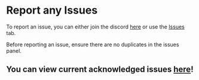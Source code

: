 # Report any Issues
To report an issue, you can either join the discord [here](https://discord.gg/xkahbFCRaE) or use the [Issues](https://github.com/SrvModCraft/Issues/issues) tab.

Before reporting an issue, ensure there are no duplicates in the issues panel.

## You can view current acknowledged issues [here](https://trello.com/b/S8Vnrji9/modcraft-issues)!
